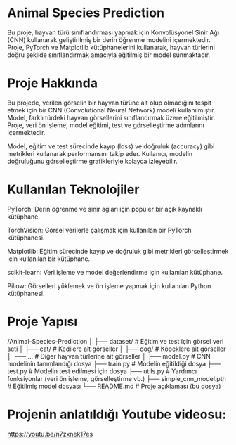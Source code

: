 # Animal Species Prediction

Bu proje, hayvan türü sınıflandırması yapmak için Konvolüsyonel Sinir Ağı (CNN) kullanarak geliştirilmiş bir derin öğrenme modelini içermektedir. Proje, PyTorch ve Matplotlib kütüphanelerini kullanarak, hayvan türlerini doğru şekilde sınıflandırmak amacıyla eğitilmiş bir model sunmaktadır.

# Proje Hakkında
Bu projede, verilen görselin bir hayvan türüne ait olup olmadığını tespit etmek için bir CNN (Convolutional Neural Network) modeli kullanılmıştır. Model, farklı türdeki hayvan görsellerini sınıflandırmak üzere eğitilmiştir. Proje, veri ön işleme, model eğitimi, test ve görselleştirme adımlarını içermektedir.

Model, eğitim ve test sürecinde kayıp (loss) ve doğruluk (accuracy) gibi metrikleri kullanarak performansını takip eder. Kullanıcı, modelin doğruluğunu görselleştirme grafikleriyle kolayca izleyebilir.

# Kullanılan Teknolojiler
PyTorch: Derin öğrenme ve sinir ağları için popüler bir açık kaynaklı kütüphane.

TorchVision: Görsel verilerle çalışmak için kullanılan bir PyTorch kütüphanesi.

Matplotlib: Eğitim sürecinde kayıp ve doğruluk gibi metrikleri görselleştirmek için kullanılan bir kütüphane.

scikit-learn: Veri işleme ve model değerlendirme için kullanılan kütüphane.

Pillow: Görselleri yüklemek ve ön işleme yapmak için kullanılan Python kütüphanesi.

# Proje Yapısı
/Animal-Species-Prediction
│
├── dataset/                # Eğitim ve test için görsel veri seti
│   ├── cat/                # Kedilere ait görseller
│   ├── dog/                # Köpeklere ait görseller
│   ├── ...                 # Diğer hayvan türlerine ait görseller
│
├── model.py                # CNN modelinin tanımlandığı dosya
├── train.py                # Modelin eğitildiği dosya
├── test.py                 # Modelin test edilmesi için dosya
├── utils.py                # Yardımcı fonksiyonlar (veri ön işleme, görselleştirme vb.)
├── simple_cnn_model.pth    # Eğitilmiş model dosyası
└── README.md               # Proje açıklaması (bu dosya)

# Projenin anlatıldığı Youtube videosu: 
https://youtu.be/n7zxnek17es






